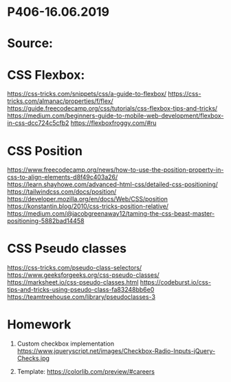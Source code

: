 # P406-16.06.2019

# Source:
# CSS Flexbox:
https://css-tricks.com/snippets/css/a-guide-to-flexbox/
https://css-tricks.com/almanac/properties/f/flex/
https://guide.freecodecamp.org/css/tutorials/css-flexbox-tips-and-tricks/
https://medium.com/beginners-guide-to-mobile-web-development/flexbox-in-css-dcc724c5cfb2
https://flexboxfroggy.com/#ru

# CSS Position 
https://www.freecodecamp.org/news/how-to-use-the-position-property-in-css-to-align-elements-d8f49c403a26/
https://learn.shayhowe.com/advanced-html-css/detailed-css-positioning/
https://tailwindcss.com/docs/position/
https://developer.mozilla.org/en/docs/Web/CSS/position
https://konstantin.blog/2010/css-tricks-position-relative/
https://medium.com/@jacobgreenaway12/taming-the-css-beast-master-positioning-5882bad14458

# CSS Pseudo classes
https://css-tricks.com/pseudo-class-selectors/
https://www.geeksforgeeks.org/css-pseudo-classes/
https://marksheet.io/css-pseudo-classes.html
https://codeburst.io/css-tips-and-tricks-using-pseudo-class-fa83248bb6e0
https://teamtreehouse.com/library/pseudoclasses-3


# Homework
1. Custom checkbox implementation
https://www.jqueryscript.net/images/Checkbox-Radio-Inputs-jQuery-Checks.jpg



2. Template:
https://colorlib.com/preview/#careers
